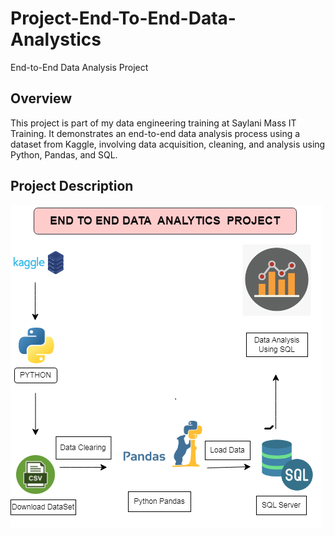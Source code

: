 # Project-End-To-End-Data-Analystics

End-to-End Data Analysis Project

## Overview

This project is part of my data engineering training at Saylani Mass IT Training. It demonstrates an end-to-end data analysis process using a dataset from Kaggle, involving data acquisition, cleaning, and analysis using Python, Pandas, and SQL.
## Project Description
![Project 2 architecture.drawio (1)](https://github.com/huzaifa782/Project-End-To-End-Data-Analystics/blob/main/Project%202%20architecture.drawio%20(1).png)
